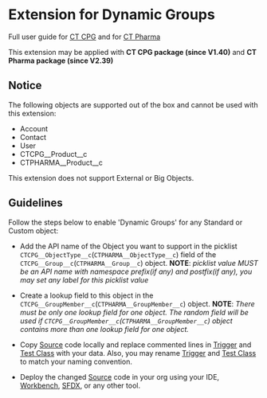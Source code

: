 # Extension for Dynamic Groups
Full user guide for [CT CPG](https://help.customertimes.com/articles/ct-cpg-publication/cpg-groups-management)
and for [CT Pharma](https://github.com/ctsf/CTCPG-CTPHARMA-Extensions/tree/CTOM-1742/DynamicGroups)

This extension may be applied with **CT CPG package (since V1.40)** and **CT Pharma package (since V2.39)**

## Notice
The following objects are supported out of the box and cannot be used with this extension:
- Account
- Contact
- User
- CTCPG__Product__c
- CTPHARMA__Product__c  

This extension does not support  External or Big Objects.

## Guidelines
Follow the steps below to enable 'Dynamic Groups' for any Standard or Custom object:
- Add the API name of the Object you want to support in the picklist `CTCPG__ObjectType__c`(`CTPHARMA__ObjectType__c`) field 
  of the `CTCPG__Group__c`(`CTPHARMA__Group__c`) object. 
  **NOTE**: _picklist value MUST be an API name with namespace prefix(if any) and postfix(if any), you may set any label for this picklist value_


- Create a lookup field to this object in the `CTCPG__GroupMember__c`(`CTPHARMA__GroupMember__c`) object.
  **NOTE**: _There must be only one lookup field for one object. The random field will be used if `CTCPG__GroupMember__c`(`CTPHARMA__GroupMember__c`) object contains more than one lookup field for one object._


- Copy [Source](source) code locally and replace commented lines in [Trigger](source/triggers/DynamicGroupExtensionProcess.trigger) and 
  [Test Class](source/classes/Test_DynamicGroupExtension.cls) with your data. 
  Also, you may rename [Trigger](source/triggers/DynamicGroupExtensionProcess.trigger) and
  [Test Class](source/classes/Test_DynamicGroupExtension.cls) to match your naming convention.


- Deploy the changed [Source](source) code in your org using your IDE, 
  [Workbench](https://workbench.developerforce.com/metadataDeploy.php), 
  [SFDX](https://developer.salesforce.com/tools/sfdxcli), or any other tool.
